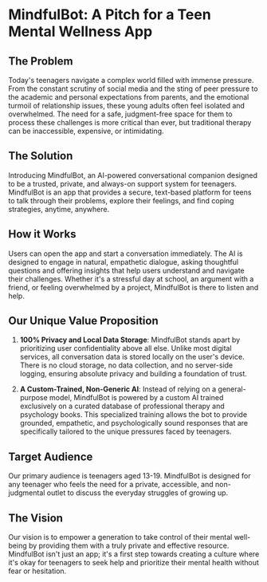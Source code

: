# MindfulBot: A Pitch for a Teen Mental Wellness App

  

## The Problem
Today's teenagers navigate a complex world filled with immense pressure. From the constant scrutiny of social media and the sting of peer pressure to the academic and personal expectations from parents, and the emotional turmoil of relationship issues, these young adults often feel isolated and overwhelmed. The need for a safe, judgment-free space for them to process these challenges is more critical than ever, but traditional therapy can be inaccessible, expensive, or intimidating.

  

## The Solution
Introducing MindfulBot, an AI-powered conversational companion designed to be a trusted, private, and always-on support system for teenagers. MindfulBot is an app that provides a secure, text-based platform for teens to talk through their problems, explore their feelings, and find coping strategies, anytime, anywhere.

  

## How it Works
Users can open the app and start a conversation immediately. The AI is designed to engage in natural, empathetic dialogue, asking thoughtful questions and offering insights that help users understand and navigate their challenges. Whether it's a stressful day at school, an argument with a friend, or feeling overwhelmed by a project, MindfulBot is there to listen and help.

  

## Our Unique Value Proposition
1. **100% Privacy and Local Data Storage**: MindfulBot stands apart by prioritizing user confidentiality above all else. Unlike most digital services, all conversation data is stored locally on the user's device. There is no cloud storage, no data collection, and no server-side logging, ensuring absolute privacy and building a foundation of trust.

  

2. **A Custom-Trained, Non-Generic AI**: Instead of relying on a general-purpose model, MindfulBot is powered by a custom AI trained exclusively on a curated database of professional therapy and psychology books. This specialized training allows the bot to provide grounded, empathetic, and psychologically sound responses that are specifically tailored to the unique pressures faced by teenagers.

  

## Target Audience
Our primary audience is teenagers aged 13-19. MindfulBot is designed for any teenager who feels the need for a private, accessible, and non-judgmental outlet to discuss the everyday struggles of growing up.

  

## The Vision
Our vision is to empower a generation to take control of their mental well-being by providing them with a truly private and effective resource. MindfulBot isn't just an app; it's a first step towards creating a culture where it's okay for teenagers to seek help and prioritize their mental health without fear or hesitation.